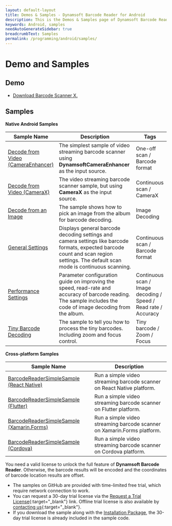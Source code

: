 ```yaml
---
layout: default-layout
title: Demos & Samples - Dynamsoft Barcode Reader for Android
description: This is the Demos & Samples page of Dynamsoft Barcode Reader for Android SDK.
keywords: Android, samples
needAutoGenerateSidebar: true
breadcrumbText: Samples
permalink: /programming/android/samples/
---
```


# Demo and Samples

## Demo

- <a href="https://download2.dynamsoft.com/dbr/android/DynamsoftBarcodeReaderDemoAndroid-9.6.1.apk" target="_blank">Download Barcode Scanner X.</a>

## Samples

**Native Android Samples**

| Sample Name | Description | Tags |
| ----------- | ----------- | ---- |
| [Decode from Video (CameraEnhancer)](helloworld.md) | The simplest sample of video streaming barcode scanner using **DynamsoftCameraEnhancer** as the input source. | One-off scan / Barcode format |
| [Decode from Video (CameraX)](no-camera-enhancer.md) | The video streaming barcode scanner sample, but using **CameraX** as the input source. | Continuous scan / CameraX |
| [Decode from an Image](image-decoding.md) | The sample shows how to pick an image from the album for barcode decoding. | Image Decoding |
| [General Settings](general.md) | Displays general barcode decoding settings and camera settings like barcode formats, expected barcode count and scan region settings. The default scan mode is continuous scanning. | Continuous scan / Barcode format |
| [Performance Settings](performance.md) | Parameter configuration guide on improving the speed, read-rate and accuracy of barcode reading. The sample includes the code of image decoding from the album. | Continuous scan / Image decoding / Speed / Read rate / Accuracy |
| [Tiny Barcode Decoding](tiny-barcode.md) | The sample to tell you how to process the tiny barcodes. Including zoom and focus control. | Tiny barcode / Zoom / Focus |

**Cross-platform Samples**

| Sample Name | Description |
| ----------- | ----------- |
| <a href="https://github.com/Dynamsoft/capture-vision-react-native-samples" target="_blank">BarcodeReaderSimpleSample (React Native)</a> | Run a simple video streaming barcode scanner on React Native platform. |
| <a href="https://github.com/Dynamsoft/capture-vision-flutter-samples" target="_blank">BarcodeReaderSimpleSample (Flutter)</a> | Run a simple video streaming barcode scanner on Flutter platform. |
| <a href="https://github.com/Dynamsoft/capture-vision-xamarin-forms-samples" target="_blank">BarcodeReaderSimpleSample (Xamarin.Forms)</a> | Run a simple video streaming barcode scanner on Xamarin.Forms platform. |
| <a href="https://github.com/Dynamsoft/capture-vision-cordova-samples" target="_blank">BarcodeReaderSimpleSample (Cordova)</a> | Run a simple video streaming barcode scanner on Cordova platform. |

You need a valid license to unlock the full feature of **Dynamsoft Barcode Reader**. Otherwise, the barcode results will be encoded and the coordinates of barcode location results are offset.

- The samples on GitHub are provided with time-limited free trial, which require network connection to work.
- You can request a 30-day trial license via the [Request a Trial License](https://www.dynamsoft.com/customer/license/trialLicense?product=dbr&utm_source=docs&package=android){:target="_blank"} link. Offline trial license is also available by [contacting us](https://www.dynamsoft.com/contact/){:target="_blank"}.
- If you download the sample along with the <a href="https://www.dynamsoft.com/barcode-reader/downloads/?product=dbr&utm_source=guide&package=android" target="_blank">Installation Package</a>, the 30-day trial license is already included in the sample code.
